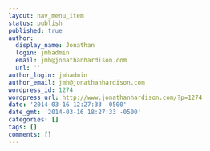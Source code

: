 ```yaml
---
layout: nav_menu_item
status: publish
published: true
author:
  display_name: Jonathan
  login: jmhadmin
  email: jmh@jonathanhardison.com
  url: ''
author_login: jmhadmin
author_email: jmh@jonathanhardison.com
wordpress_id: 1274
wordpress_url: http://www.jonathanhardison.com/?p=1274
date: '2014-03-16 12:27:33 -0500'
date_gmt: '2014-03-16 18:27:33 -0500'
categories: []
tags: []
comments: []
---
```


